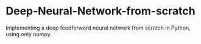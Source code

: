 # Deep-Neural-Network-from-scratch
Implementing a deep feedforward neural network from scratch in Python, using only numpy.
